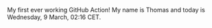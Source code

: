 My first ever working GitHub Action!
My name is Thomas and today is Wednesday, 9 March, 02:16 CET. 
